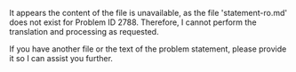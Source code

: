 It appears the content of the file is unavailable, as the file 'statement-ro.md' does not exist for Problem ID 2788. Therefore, I cannot perform the translation and processing as requested.

If you have another file or the text of the problem statement, please provide it so I can assist you further.